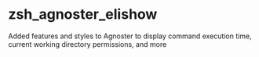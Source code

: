# zsh_agnoster_elishow
Added features and styles to Agnoster to display command execution time, current working directory permissions, and more
